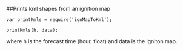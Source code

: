 ##Prints kml shapes from an ignition map

```
var printKmls = require('ignMapToKml');

printKmls(h, data);

```

where h is the forecast time (hour, float) and data is the igniton map.